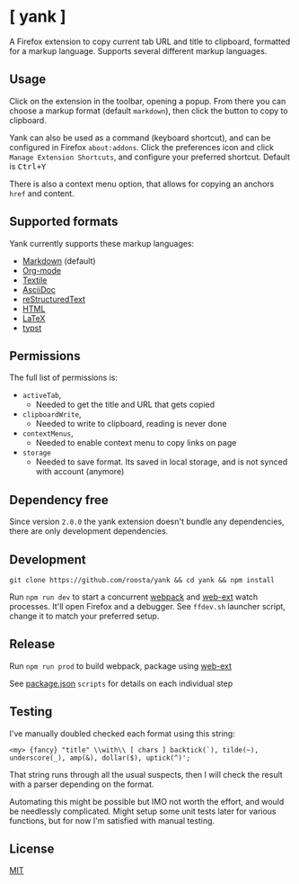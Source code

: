 # [ yank ]

A Firefox extension to copy current tab URL and title to clipboard, formatted
for a markup language. Supports several different markup languages.

## Usage

Click on the extension in the toolbar, opening a popup. From there you can
choose a  markup format (default `markdown`), then click the button to copy to
clipboard.

Yank can also be used as a command (keyboard shortcut), and can be configured
in Firefox `about:addons`. Click the preferences icon and click `Manage
Extension Shortcuts`, and configure your preferred shortcut. Default is
<kbd>Ctrl+Y</kbd>

There is also a context menu option, that allows for copying an anchors `href`
and content.

## Supported formats

Yank currently supports these markup languages:

  - [Markdown](https://daringfireball.net/projects/markdown/) (default)
  - [Org-mode](http://orgmode.org/)
  - [Textile](https://github.com/textile)
  - [AsciiDoc](http://asciidoc.org/)
  - [reStructuredText](http://docutils.sourceforge.net/rst.html)
  - [HTML](https://www.w3.org/html/)
  - [LaTeX](https://www.latex-project.org/)
  - [typst](https://typst.app/)

## Permissions

The full list of permissions is:

- `activeTab`,
  -  Needed to get the title and URL that gets copied
- `clipboardWrite`,
  - Needed to write to clipboard, reading is never done
- `contextMenus`,
  - Needed to enable context menu to copy links on page
- `storage`
  - Needed to save format. Its saved in local storage, and is not synced with account (anymore)

## Dependency free

Since version `2.0.0` the yank extension doesn't bundle any dependencies, there
are only development dependencies.

## Development

``` example
git clone https://github.com/roosta/yank && cd yank && npm install
```

Run `npm run dev` to start a concurrent [webpack](https://webpack.js.org/) and [web-ext](https://github.com/mozilla/web-ext) watch processes.
It'll open Firefox and a debugger. See `ffdev.sh` launcher script, change it to
match your preferred setup.

## Release

Run `npm run prod` to build webpack, package using [web-ext](https://github.com/mozilla/web-ext)

See [package.json](package.json) `scripts` for details on each individual step

## Testing

I've manually doubled checked each format using this string:

```
<my> {fancy} "title" \\with\\ [ chars ] backtick(`), tilde(~), underscore(_), amp(&), dollar($), uptick(^)';
```
That string runs through all the usual suspects, then I will check the result
with a parser depending on the format.

Automating this might be possible but IMO not worth the effort, and would be
needlessly complicated. Might setup some unit tests later for various
functions, but for now I'm satisfied with manual testing.

## License

[MIT](LICENSE)
